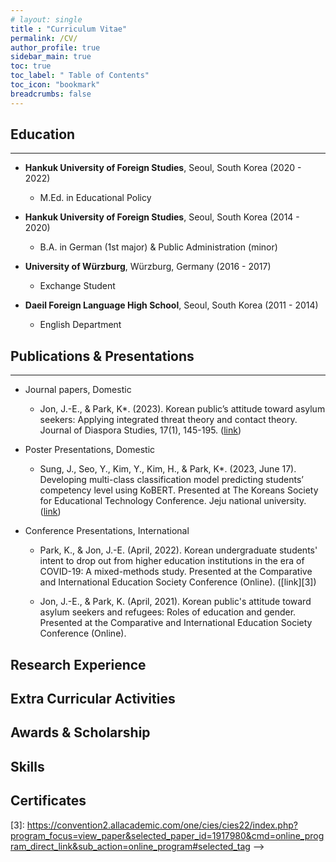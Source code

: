 ```yaml
---
# layout: single 
title : "Curriculum Vitae"
permalink: /CV/
author_profile: true
sidebar_main: true
toc: true 
toc_label: " Table of Contents"
toc_icon: "bookmark"
breadcrumbs: false
--- 
```


## Education
- - -
* **Hankuk University of Foreign Studies**, Seoul, South Korea (2020 - 2022)
    * M.Ed. in Educational Policy

* **Hankuk University of Foreign Studies**, Seoul, South Korea (2014 - 2020)
    * B.A. in German (1st major) & Public Administration (minor)  
                                                       
* **University of Würzburg**, Würzburg, Germany (2016 - 2017)
    * Exchange Student                                                                                         

* **Daeil Foreign Language High School**, Seoul, South Korea (2011 - 2014)
    * English Department


## Publications & Presentations
- - -
* Journal papers, Domestic
    * Jon, J.-E., & Park, K*. (2023). Korean public’s attitude toward asylum seekers: Applying integrated threat theory and contact theory. Journal of Diaspora Studies, 17(1), 145-195. ([link][1])

* Poster Presentations, Domestic
    * Sung, J., Seo, Y., Kim, Y., Kim, H., & Park, K*. (2023, June 17). Developing multi-class classification model predicting students’ competency level using KoBERT. Presented at The Koreans Society for Educational Technology Conference. Jeju national university.([link][2])

* Conference Presentations, International 
    * Park, K., & Jon, J.-E. (April, 2022). Korean undergraduate students' intent to drop out from higher education institutions in the era of COVID-19: A mixed-methods study. Presented at the Comparative and International Education Society Conference (Online). ([link][3])

    * Jon, J.-E., & Park, K. (April, 2021). Korean public's attitude toward asylum seekers and refugees: Roles of education and gender. Presented at the Comparative and International Education Society Conference (Online).


## Research Experience

## Extra Curricular Activities

## Awards & Scholarship

## Skills

## Certificates


[1]: https://www.kci.go.kr/kciportal/ci/sereArticleSearch/ciSereArtiView.kci?sereArticleSearchBean.artiId=ART002966352
[2]: https://www.kset.or.kr/conference/66/index.php?hCode=PROGRAM_03_01&program=P
[3]: https://convention2.allacademic.com/one/cies/cies22/index.php?program_focus=view_paper&selected_paper_id=1917980&cmd=online_program_direct_link&sub_action=online_program#selected_tag -->

